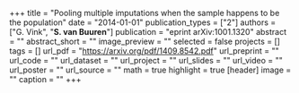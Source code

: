 +++
title = "Pooling multiple imputations when the sample happens to be the population"
date = "2014-01-01"
publication_types = ["2"]
authors = ["G. Vink", "**S. van Buuren**"]
publication = "eprint arXiv:1001.1320"
abstract = ""
abstract_short = ""
image_preview = ""
selected = false
projects = []
tags = []
url_pdf = "https://arxiv.org/pdf/1409.8542.pdf"
url_preprint = ""
url_code = ""
url_dataset = ""
url_project = ""
url_slides = ""
url_video = ""
url_poster = ""
url_source = ""
math = true
highlight = true
[header]
image = ""
caption = ""
+++
